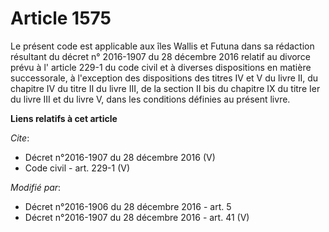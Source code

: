 # Article 1575

Le présent code est applicable aux îles Wallis et Futuna dans sa rédaction résultant du décret n° 2016-1907 du 28 décembre
2016 relatif au divorce prévu à l' article 229-1 du code civil et à diverses dispositions en matière successorale, à
l'exception des dispositions des titres IV et V du livre II, du chapitre IV du titre II du livre III, de la section II bis du
chapitre IX du titre Ier du livre III et du livre V, dans les conditions définies au présent livre.

**Liens relatifs à cet article**

_Cite_:

  - Décret n°2016-1907 du 28 décembre 2016 (V)
  - Code civil - art. 229-1 (V)

_Modifié par_:

  - Décret n°2016-1906 du 28 décembre 2016 - art. 5
  - Décret n°2016-1907 du 28 décembre 2016 - art. 41 (V)

